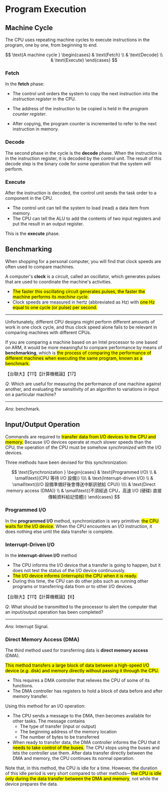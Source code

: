 # Program Execution

## Machine Cycle

The CPU uses repeating machine cycles to execute instructions in the program, one by one, from beginning to end.

$$
\text{A machine cycle }
\begin{cases}
& \text{Fetch} \\
& \text{Decode} \\
& \text{Execute}
\end{cases}
$$

### Fetch

In the **fetch** phase:

<div class="stepper">

- <div>

    The control unit orders the system to copy the next instruction into the *instruction register* in the CPU.

  </div>

- <div>

    The address of the instruction to be copied is held in the *program counter register*.

  </div>

- After copying, the program counter is incremented to refer to the next instruction in memory.

</div>

### Decode

The second phase in the cycle is the **decode** phase. When the instruction is in the instruction register, it is decoded by the control unit. The result of this decode step is the binary code for some operation that the system will perform.

### Execute

After the instruction is decoded, the control unit sends the task order to a component in the CPU.

<div class="alert-example">

- The control unit can tell the system to load (read) a data item from memory.
- The CPU can tell the ALU to add the contents of two input registers and put the result in an output register.

This is the **execute** phase.

</div>

## Benchmarking

When shopping for a personal computer, you will find that clock speeds are often used to compare machines.

A computer's **clock** is a circuit, called an oscillator, which generates pulses that are used to coordinate the machine's activities.

- <mark>The faster this oscillating circuit generates pulses, the faster the machine performs its *machine cycle*.</mark>
- Clock speeds are measured in hertz (abbreviated as Hz) with <mark>one Hz equal to one cycle (or pulse) per second.</mark>

---

Unfortunately, different CPU designs might perform different amounts of work in one clock cycle, and thus clock speed alone fails to be relevant in comparing machines with different CPUs.

If you are comparing a machine based on an Intel processor to one based on ARM, it would be more meaningful to compare performance by means of **benchmarking**, which is <mark>the process of comparing the performance of different machines when executing the same program, known as a benchmark.</mark>

<div class="alert-example">

【台聯大】【111】【計算機概論】【17】

$Q:$ Which are useful for measuring the performance of one machine against another, and evaluating the sensitivity of an algorithm to variations in input on a particular machine?

---

$Ans:$ benchmark.

</div>

## Input/Output Operation

Commands are required to <mark>transfer data from I/O devices to the CPU and memory.</mark> Because I/O devices operate at much slower speeds than the CPU, the operation of the CPU must be somehow *synchronized* with the I/O devices.

Three methods have been devised for this synchronization:

$$
\text{Synchronization }
\begin{cases}
& \text{Programmed I/O} \\
& \small\text{(CPU 等待 I/O 設備)} \\\\
& \text{Interrupt-driven I/O} \\
& \small\text{(I/O 設備準備好後會傳送中斷訊號給 CPU)} \\\\
& \text{Direct memory access (DMA)} \\
& \small\text{(不須經過 CPU，高速 I/O (硬碟) 直接傳輸資料給記憶體)}
\end{cases}
$$

### Programmed I/O

In the **programmed I/O** method, synchronization is very primitive: <mark>the CPU waits for the I/O device.</mark> When the CPU encounters an I/O instruction, it does nothing else until the data transfer is complete.

### Interrupt-Driven I/O

In the **interrupt-driven I/O** method

- The CPU informs the I/O device that a transfer is going to happen, but it does not test the status of the I/O device continuously.
- <mark>The I/O device informs (interrupts) the CPU when it is ready.</mark>
- During this time, the CPU can do other jobs such as running other programs or transferring data from or to other I/O devices.

<div class="alert-example">

【台聯大】【111】【計算機概論】【6】

$Q:$ What should be transmitted to the processor to alert the computer that an input/output operation has been completed?

---

$Ans:$ Interrupt Signal.

</div>

### Direct Memory Access (DMA)

The third method used for transferring data is **direct memory access** (DMA).

<mark>This method transfers a large block of data between a high-speed I/O device ($e.g.$ disk) and memory directly without passing it through the CPU.</mark>

- This requires a DMA controller that relieves the CPU of some of its functions.
- The DMA controller has registers to hold a block of data before and after memory transfer.

Using this method for an I/O operation:

- The CPU sends a message to the DMA, then becomes available for other tasks. The message contains
    - The type of transfer (input or output)
    - The beginning address of the memory location
    - The number of bytes to be transferred  
- When ready to transfer data, the DMA controller informs the CPU that it <mark>needs to take control of the buses.</mark> The CPU stops using the buses and lets the controller use them. After data transfer directly between the DMA and memory, the CPU continues its normal operation.

Note that, in this method, the CPU is idle for a time. However, the duration of this idle period is very short compared to other methods—<mark>the CPU is idle only during the data transfer between the DMA and memory</mark>, not while the device prepares the data.
